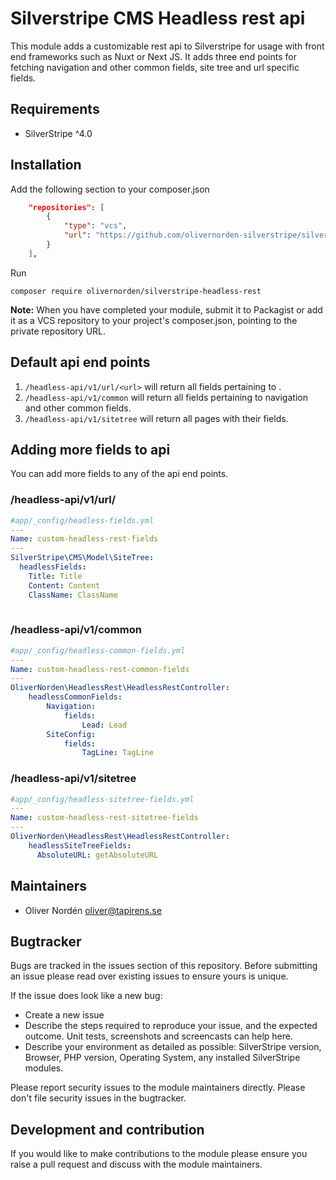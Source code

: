 # Silverstripe CMS Headless rest api

This module adds a customizable rest api to Silverstripe for usage with front end frameworks such as Nuxt or Next JS. It adds three end points for fetching navigation and other common fields, site tree and url specific fields.

## Requirements

* SilverStripe ^4.0

## Installation
Add the following section to your composer.json
```json
    "repositories": [
        {
            "type": "vcs",
            "url": "https://github.com/olivernorden-silverstripe/silverstripe-headless-rest-api"
        }
    ],

```
Run

```
composer require olivernorden/silverstripe-headless-rest
```

**Note:** When you have completed your module, submit it to Packagist or add it as a VCS repository to your
project's composer.json, pointing to the private repository URL.
    
## Default api end points
1. `/headless-api/v1/url/<url>` will return all fields pertaining to <url>.
1. `/headless-api/v1/common` will return all fields pertaining to navigation and other common fields.
1. `/headless-api/v1/sitetree` will return all pages with their fields.

## Adding more fields to api
You can add more fields to any of the api end points.

### /headless-api/v1/url/<url>
```yaml
#app/_config/headless-fields.yml
---
Name: custom-headless-rest-fields
---
SilverStripe\CMS\Model\SiteTree:
  headlessFields:
    Title: Title
    Content: Content
    ClassName: ClassName
  
```
 
### /headless-api/v1/common
```yaml
#app/_config/headless-common-fields.yml
---
Name: custom-headless-rest-common-fields
---
OliverNorden\HeadlessRest\HeadlessRestController:
    headlessCommonFields:
        Navigation:
            fields:
                Lead: Lead
        SiteConfig:
            fields:
                TagLine: TagLine
```
 
### /headless-api/v1/sitetree
```yaml
#app/_config/headless-sitetree-fields.yml
---
Name: custom-headless-rest-sitetree-fields
---
OliverNorden\HeadlessRest\HeadlessRestController:
    headlessSiteTreeFields:
      AbsoluteURL: getAbsoluteURL
```

## Maintainers
 * Oliver Nordén <oliver@tapirens.se>
 
## Bugtracker
Bugs are tracked in the issues section of this repository. Before submitting an issue please read over 
existing issues to ensure yours is unique. 
 
If the issue does look like a new bug:
 
 - Create a new issue
 - Describe the steps required to reproduce your issue, and the expected outcome. Unit tests, screenshots 
 and screencasts can help here.
 - Describe your environment as detailed as possible: SilverStripe version, Browser, PHP version, 
 Operating System, any installed SilverStripe modules.
 
Please report security issues to the module maintainers directly. Please don't file security issues in the bugtracker.
 
## Development and contribution
If you would like to make contributions to the module please ensure you raise a pull request and discuss with the module maintainers.
